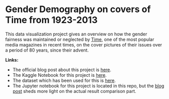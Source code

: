 # Gender Demography on covers of Time from 1923-2013


This data visualization project gives an overview on how the gender fairness was maintained or neglected by [Time](http://time.com/), one of the most popular media magazines in recent times, on the cover pictures of their issues over a period of 80 years, since their advent. 



**Links:**
- The official blog post about this project is [here](https://bidyutchanda.github.io/2018-12-21-TIMEgender/). 
- The Kaggle Notebook for this project is [here](https://www.kaggle.com/bidyutchanda/does-time-prefer-men-or-women-on-their-covers).
- The dataset which has been used for this is [here](https://www.kaggle.com/bidyutchanda/cover-pictures-of-time).
- The Jupyter notebook for this project is located in this repo, but the [blog post](https://bidyutchanda.github.io/2018-12-21-TIMEgender/) sheds more light on the actual result comparison part. 
